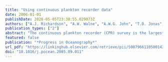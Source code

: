 ```yaml
---
title: "Using continuous plankton recorder data"
date: 2006-01-01
publishDate: 2020-05-05T23:38:55.029073Z
authors: ["A.J. Richardson", "A.W. Walne", "A.W.G. John", "T.D. Jonas", "J.A. Lindley", "D.W. Sims", "D. Stevens", "M. Witt"]
publication_types: ["2"]
abstract: "The continuous plankton recorder (CPR) survey is the largest multi-decadal plankton monitoring programme in the world. It was initiated in 1931 and by the end of 2004 had counted 207,619 samples and identiﬁed 437 phyto- and zooplankton taxa throughout the North Atlantic. CPR data are used extensively by the research community and in recent years have been used increasingly to underpin marine management. Here, we take a critical look at how best to use CPR data. We ﬁrst describe the CPR itself, CPR sampling, and plankton counting procedures. We discuss the spatial and temporal biases in the Survey, summarise environmental data that have not previously been available, and describe the new data access policy. We supply information essential to using CPR data, including descriptions of each CPR taxonomic entity, the idiosyncrasies associated with counting many of the taxa, the logic behind taxonomic changes in the Survey, the semi-quantitative nature of CPR sampling, and recommendations on choosing the spatial and temporal scale of study. This forms the basis for a broader discussion on how to use CPR data for deriving ecologically meaningful indices based on size, functional groups and biomass that can be used to support research and management. This contribution should be useful for plankton ecologists, modellers and policy makers that actively use CPR data."
featured: false
publication: "*Progress in Oceanography*"
url_pdf: "https://linkinghub.elsevier.com/retrieve/pii/S0079661105001424"
doi: "10.1016/j.pocean.2005.09.011"
---
```


